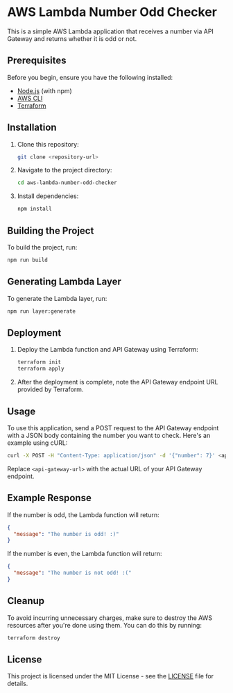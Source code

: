 # AWS Lambda Number Odd Checker

This is a simple AWS Lambda application that receives a number via API Gateway and returns whether it is odd or not.

## Prerequisites

Before you begin, ensure you have the following installed:

- [Node.js](https://nodejs.org/) (with npm)
- [AWS CLI](https://aws.amazon.com/cli/)
- [Terraform](https://www.terraform.io/downloads.html)

## Installation

1. Clone this repository:

    ```bash
    git clone <repository-url>
    ```

2. Navigate to the project directory:

    ```bash
    cd aws-lambda-number-odd-checker
    ```

3. Install dependencies:

    ```bash
    npm install
    ```

## Building the Project

To build the project, run:

```bash
npm run build
```

## Generating Lambda Layer

To generate the Lambda layer, run:

```bash
npm run layer:generate
```

## Deployment

1. Deploy the Lambda function and API Gateway using Terraform:

    ```bash
    terraform init
    terraform apply
    ```

2. After the deployment is complete, note the API Gateway endpoint URL provided by Terraform.

## Usage

To use this application, send a POST request to the API Gateway endpoint with a JSON body containing the number you want to check. Here's an example using cURL:

```bash
curl -X POST -H "Content-Type: application/json" -d '{"number": 7}' <api-gateway-url>
```

Replace `<api-gateway-url>` with the actual URL of your API Gateway endpoint.

## Example Response

If the number is odd, the Lambda function will return:

```json
{
  "message": "The number is odd! :)"
}
```

If the number is even, the Lambda function will return:

```json
{
  "message": "The number is not odd! :("
}
```

## Cleanup

To avoid incurring unnecessary charges, make sure to destroy the AWS resources after you're done using them. You can do this by running:

```bash
terraform destroy
```

## License

This project is licensed under the MIT License - see the [LICENSE](LICENSE) file for details.
